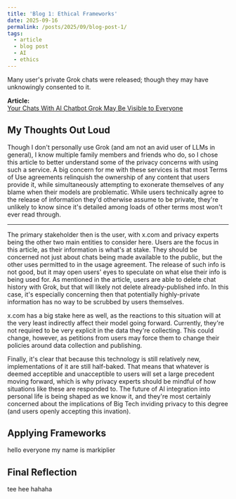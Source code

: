 ```yaml
---
title: 'Blog 1: Ethical Frameworks'
date: 2025-09-16
permalink: /posts/2025/09/blog-post-1/
tags:
  - article
  - blog post
  - AI
  - ethics
---
```


Many user's private Grok chats were released; though they may have unknowingly consented to it.

**Article:**  
[Your Chats With AI Chatbot Grok May Be Visible to Everyone](https://www.cnet.com/tech/your-chats-with-ai-chatbot-grok-may-be-visible-to-all/)

My Thoughts Out Loud
---
Though I don't personally use Grok (and am not an avid user of LLMs in general), I know multiple family members and friends who do, so I chose this article to better understand some of the privacy concerns with using such a service. A big concern for me with these services is that most Terms of Use agreements relinquish the ownership of any content that users provide it, while simultaneously attempting to exonerate themselves of any blame when their models are problematic. While users technically agree to the release of information they'd otherwise assume to be private, they're unlikely to know since it's detailed among loads of other terms most won't ever read through.

---
The primary stakeholder then is the user, with x.com and privacy experts being the other two main entities to consider here. Users are the focus in this article, as their information is what's at stake. They should be concerned not just about chats being made available to the public, but the other uses permitted to in the usage agreement. The release of such info is not good, but it may open users' eyes to speculate on what else their info is being used for. As mentioned in the article, users are able to delete chat history with Grok, but that will likely not delete already-published info. In this case, it's especially concerning then that potentially highly-private information has no way to be scrubbed by users themselves.

x.com has a big stake here as well, as the reactions to this situation will at the very least indirectly affect their model going forward. Currently, they're not required to be very explicit in the data they're collecting. This could change, however, as petitions from users may force them to change their policies around data collection and publishing. 

Finally, it's clear that because this technology is still relatively new, implementations of it are still half-baked. That means that whatever is deemed acceptible and unacceptible to users will set a large precedent moving forward, which is why privacy experts should be mindful of how situations like these are responded to. The future of AI integration into personal life is being shaped as we know it, and they're most certainly concerned about the implications of Big Tech inviding privacy to this degree (and users openly accepting this invation).

Applying Frameworks
---
hello everyone my name is markiplier


Final Reflection
---
tee hee hahaha
